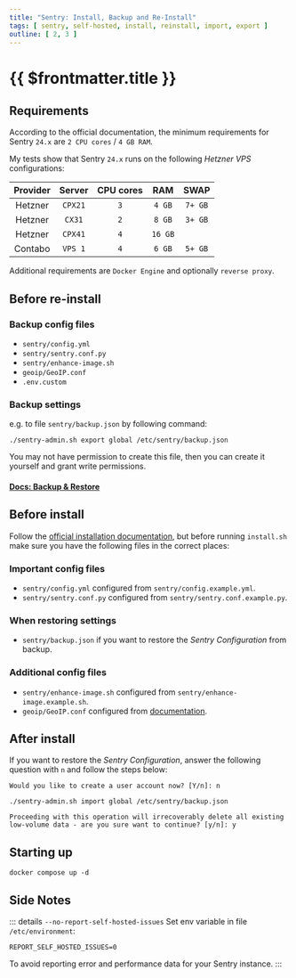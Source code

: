 ```yaml
---
title: "Sentry: Install, Backup and Re-Install"
tags: [ sentry, self-hosted, install, reinstall, import, export ]
outline: [ 2, 3 ]
---
```


# {{ $frontmatter.title }}

## Requirements

According to the official documentation, the minimum requirements for Sentry `24.x` are `2 CPU cores` / `4 GB RAM`.

My tests show that Sentry `24.x` runs on the following _Hetzner VPS_ configurations:

| Provider | Server  | CPU cores |   RAM   |  SWAP   |
|:--------:|:-------:|:---------:|:-------:|:-------:|
| Hetzner  | `CPX21` |    `3`    | `4 GB`  | `7+ GB` | 
| Hetzner  | `CX31`  |    `2`    | `8 GB`  | `3+ GB` |
| Hetzner  | `CPX41` |    `4`    | `16 GB` |         |
| Contabo  | `VPS 1` |    `4`    | `6 GB`  | `5+ GB` |

Additional requirements are `Docker Engine` and optionally `reverse proxy`.

## Before re-install

### Backup config files

+ `sentry/config.yml`
+ `sentry/sentry.conf.py`
+ `sentry/enhance-image.sh`
+ `geoip/GeoIP.conf`
+ `.env.custom`

### Backup settings

e.g. to file `sentry/backup.json` by following command:

```shell
./sentry-admin.sh export global /etc/sentry/backup.json
```

You may not have permission to create this file, then you can create it yourself and grant write permissions.

#### [Docs: Backup & Restore](https://develop.sentry.dev/self-hosted/backup/)

## Before install

Follow the [official installation documentation](https://develop.sentry.dev/self-hosted/),
but before running `install.sh` make sure you have the following files in the correct places:

### Important config files

+ `sentry/config.yml` configured from `sentry/config.example.yml`.
+ `sentry/sentry.conf.py` configured from `sentry/sentry.conf.example.py`.

### When restoring settings

+ `sentry/backup.json` if you want to restore the _Sentry Configuration_ from backup.

### Additional config files

+ `sentry/enhance-image.sh` configured from `sentry/enhance-image.example.sh`.
+ `geoip/GeoIP.conf` configured from [documentation](https://develop.sentry.dev/self-hosted/geolocation/).

## After install

If you want to restore the _Sentry Configuration_, answer the following question with `n` and follow the steps below:

```
Would you like to create a user account now? [Y/n]: n
``` 

```shell
./sentry-admin.sh import global /etc/sentry/backup.json
```

```
Proceeding with this operation will irrecoverably delete all existing
low-volume data - are you sure want to continue? [y/n]: y
```

## Starting up

```shell
docker compose up -d
```

## Side Notes

::: details `--no-report-self-hosted-issues`
Set env variable in file `/etc/environment`:
```dotenv
REPORT_SELF_HOSTED_ISSUES=0
```
To avoid reporting error and performance data for your Sentry instance.
:::
